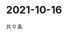 # 2021-10-16

共 0 条

<!-- BEGIN WEIBO -->
<!-- 最后更新时间 Sat Oct 16 2021 00:01:17 GMT+0800 (China Standard Time) -->

<!-- END WEIBO -->
